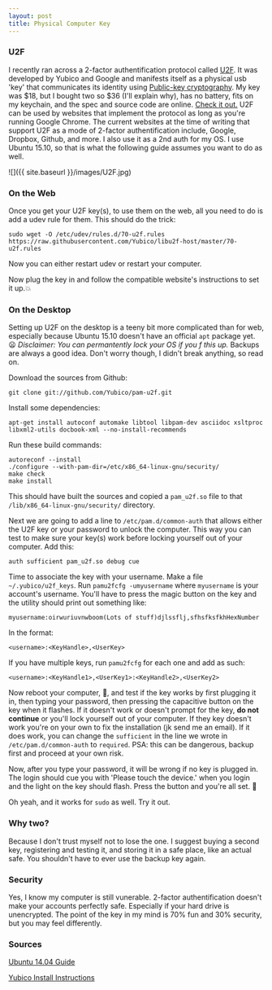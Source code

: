 ```yaml
---
layout: post
title: Physical Computer Key
---
```



### U2F

I recently ran across a 2-factor authentification protocol called [U2F](https://en.wikipedia.org/wiki/Universal_2nd_Factor). It was developed by Yubico and Google and manifests itself as a physical usb 'key'
that communicates its identity using [Public-key cryptography](https://en.wikipedia.org/wiki/Public-key_cryptography). My key was $18, but I bought two so $36 (I'll explain why), has no battery, fits on my keychain,
and the spec and source code are online. [Check it out.](https://www.yubico.com/products/yubikey-hardware/)
U2F can be used by websites that implement
the protocol as long as you're running Google Chrome. The current websites at the time of
writing that support U2F as a mode of 2-factor authentification include,
Google, Dropbox, Github, and more. I also use it as a 2nd auth for my OS. I use
Ubuntu 15.10, so that is what the following guide assumes you want to do as
well.

![]({{ site.baseurl }}/images/U2F.jpg)

### On the Web

Once you get your U2F key(s), to use them on the web, all you need to do is add
a udev rule for them. This should do the trick:

~~~
sudo wget -O /etc/udev/rules.d/70-u2f.rules https://raw.githubusercontent.com/Yubico/libu2f-host/master/70-u2f.rules
~~~~~~~~

Now you can either restart udev or restart your computer.

Now plug the key in and follow the compatible website's instructions to set it
up.:boom:

### On the Desktop

Setting up U2F on the desktop is a teeny bit more complicated than for web,
especially because Ubuntu 15.10 doesn't have an official `apt` package yet.
:frowning: _Disclaimer: You can permantently lock your OS if you f this up._
Backups are always a good idea. Don't worry though, I didn't break anything, so read on.

Download the sources from Github:

~~~
git clone git://github.com/Yubico/pam-u2f.git
~~~

Install some dependencies:

~~~
apt-get install autoconf automake libtool libpam-dev asciidoc xsltproc libxml2-utils docbook-xml --no-install-recommends
~~~

Run these build commands:

~~~
autoreconf --install
./configure --with-pam-dir=/etc/x86_64-linux-gnu/security/
make check
make install
~~~

This should have built the sources and copied a `pam_u2f.so` file to that
`/lib/x86_64-linux-gnu/security/` directory.

Next we are going to add a line to `/etc/pam.d/common-auth` that allows either the U2F key
or your password to unlock the computer. This way you can test to make sure
your key(s) work before locking yourself out of your computer. Add this:

~~~
auth sufficient pam_u2f.so debug cue
~~~

Time to associate the key with your username. Make a file
`~/.yubico/u2f_keys`. Run `pamu2fcfg -umyusername` where `myusername` is your
account's username. You'll have to press the magic button on the key and the
utility should print out something like:

~~~
myusername:oirwuriuvnwboom(Lots of stuff)djlssflj,sfhsfksfkhHexNumber
~~~

In the format:

~~~
<username>:<KeyHandle>,<UserKey>
~~~

If you have multiple keys, run `pamu2fcfg` for each one and add as such:

~~~
<username>:<KeyHandle1>,<UserKey1>:<KeyHandle2>,<UserKey2>
~~~

Now reboot your computer, :pray:, and test if the key works by first plugging it in,
then typing your password, then pressing the capacitive
button on the key when it flashes. If it doesn't work or doesn't prompt for the key, __do not continue__ or you'll lock yourself out of your computer. If they key doesn't work you're on your own to fix the installation (jk send me an
email). If it does work, you can change the `sufficient` in the line we wrote
in `/etc/pam.d/common-auth` to `required`. PSA: this can be dangerous, backup first and proceed at
your own risk.

Now, after you type your password, it will be wrong if no key is plugged in.
The login should cue you with 'Please touch the device.' when you login and the
light on the key should flash. Press the button and you're all set. :clap:

Oh yeah, and it works for `sudo` as well. Try it out.

### Why two?

Because I don't trust myself not to lose the one. I suggest buying a second
key, registering and testing it, and storing it in a safe place, like an actual
safe. You shouldn't have to ever use the backup key again.

### Security

Yes, I know my computer is still vunerable. 2-factor authentification doesn't
make your accounts perfectly safe. Especially if your hard drive is
unencrypted. The point of the key in my mind is 70% fun and 30% security, but
you may feel differently.

### Sources

[Ubuntu 14.04 Guide](https://seabre.github.io/blog/2015/10/17/local-two-factor-authentication-with-u2f-on-ubuntu-14-dot-04/)

[Yubico Install Instructions](https://developers.yubico.com/pam-u2f/)
